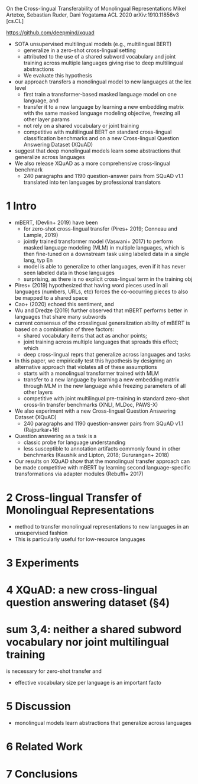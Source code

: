 On the Cross-lingual Transferability of Monolingual Representations
Mikel Artetxe, Sebastian Ruder, Dani Yogatama
ACL 2020 arXiv:1910.11856v3 [cs.CL]

https://github.com/deepmind/xquad

* SOTA unsupervised multilingual models (e.g., multilingual BERT)
  * generalize in a zero-shot cross-lingual setting
  * attributed to the use of a shared subword vocabulary and joint training
    across multiple languages giving rise to deep multilingual abstractions
  * We evaluate this hypothesis
* our approach transfers a monolingual model to new languages at the lex level
  * first train a transformer-based masked language model on one language, and
  * transfer it to a new language by learning a new embedding matrix with the
    same masked language modeling objective, freezing all other layer params
  * not rely on a shared vocabulary or joint training
  * competitive with multilingual BERT on standard cross-lingual classification
    benchmarks and on a new Cross-lingual Question Answering Dataset (XQuAD)
* suggest that deep monolingual models learn
  some abstractions that generalize across languages
* We also release XQuAD as a more comprehensive cross-lingual benchmark
  * 240 paragraphs and 1190 question-answer pairs from SQuAD v1.1
    translated into ten languages by professional translators

# 1 Intro

* mBERT, (Devlin+ 2019) have been
  * for zero-shot cross-lingual transfer (Pires+ 2019; Conneau and Lample, 2019)
  * jointly trained transformer model (Vaswani+ 2017) to perform
    masked language modeling (MLM) in multiple languages, which is then
    fine-tuned on a downstream task using labeled data in a single lang, typ En
  * model is able to generalize to other languages,
    even if it has never seen labeled data in those languages
  * surprising, as there is no explicit cross-lingual term in the training obj
* Pires+ (2019) hypothesized that having word pieces used in all languages
  (numbers, URLs, etc) 
  forces the co-occurring pieces to also be mapped to a shared space
* Cao+ (2020) echoed this sentiment, and
* Wu and Dredze (2019) further observed that 
  mBERT performs better in languages that share many subwords
* current consensus of the crosslingual generalization ability of mBERT 
  is based on a combination of three factors:
  * shared vocabulary items that act as anchor points;
  * joint training across multiple languages that spreads this effect; which
  * deep cross-lingual reprs that generalize across languages and tasks
* In this paper, we empirically test this hypothesis by 
  designing an alternative approach that violates all of these assumptions
  * starts with a monolingual transformer trained with MLM
  * transfer to a new language by learning a new embedding matrix through MLM in
    the new language while freezing parameters of all other layers
  * competitive with joint multilingual pre-training
    in standard zero-shot cross-lin transfer benchmarks (XNLI, MLDoc, PAWS-X)
* We also experiment with a new Cross-lingual Question Answering Dataset (XQuAD)
  * 240 paragraphs and 1190 question-answer pairs from SQuAD v1.1 (Rajpurkar+16)
* Question answering as a task is a
  * classic probe for language understanding
  * less susceptible to annotation artifacts commonly found in other benchmarks
    (Kaushik and Lipton, 2018; Gururangan+ 2018)
* Our results on XQuAD show that the 
  monolingual transfer approach can be made competitive with mBERT by learning
  second language-specific transformations via adapter modules (Rebuffi+ 2017)

# 2 Cross-lingual Transfer of Monolingual Representations

* method to transfer monolingual representations to new languages 
  in an unsupervised fashion
* This is particularly useful for low-resource languages

# 3 Experiments

# 4 XQuAD: a new cross-lingual question answering dataset (§4)

# sum 3,4: neither a shared subword vocabulary nor joint multilingual training
is necessary for zero-shot transfer and
* effective vocabulary size per language is an important facto 

# 5 Discussion

* monolingual models learn abstractions that generalize across languages

# 6 Related Work

# 7 Conclusions
